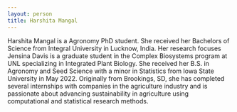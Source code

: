 ```yaml
---
layout: person
title: Harshita Mangal
---
```


Harshita Mangal is a Agronomy PhD student. She received her Bachelors of Science from Integral University in Lucknow, India. Her research focuses
Jensina Davis is a graduate student in the Complex Biosystems program at UNL specializing in Integrated Plant Biology. She received her B.S. in Agronomy and Seed Science with a minor in Statistics from Iowa State University in May 2022. Originally from Brookings, SD, she has completed several internships with companies in the agriculture industry and is passionate about advancing sustainability in agriculture using computational and statistical research methods.
